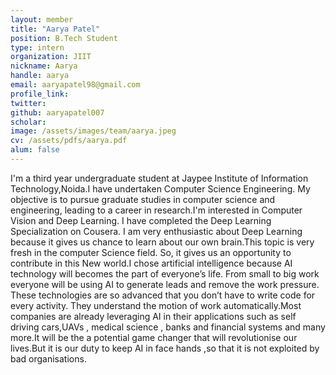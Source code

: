 ```yaml
---
layout: member
title: "Aarya Patel"
position: B.Tech Student
type: intern
organization: JIIT
nickname: Aarya
handle: aarya
email: aaryapatel98@gmail.com
profile_link: 
twitter: 
github: aaryapatel007
scholar: 
image: /assets/images/team/aarya.jpeg
cv: /assets/pdfs/aarya.pdf
alum: false
---
```

I'm a third year undergraduate student at Jaypee Institute of Information Technology,Noida.I have undertaken Computer Science Engineering.
My objective is to pursue graduate studies in computer science and engineering, leading to a career in research.I'm interested in Computer Vision and Deep Learning. I have completed the Deep Learning Specialization on Cousera.
I am very enthusiastic about Deep Learning because it  gives us chance to learn about our own brain.This topic is very fresh in the computer Science field. So, it gives us an opportunity to contribute in this New world.I chose artificial intelligence because AI technology  will becomes the part of everyone’s life. From small to big work everyone will be using AI to generate leads and remove the work pressure. These technologies are so advanced that you don’t have to write code for every activity. They understand the motion of work automatically.Most companies are already leveraging AI in their applications such as self driving cars,UAVs , medical science , banks and financial systems and many more.It will be the a potential game changer that will revolutionise our lives.But it is our duty to keep AI in face hands ,so that it is not exploited by bad organisations.
